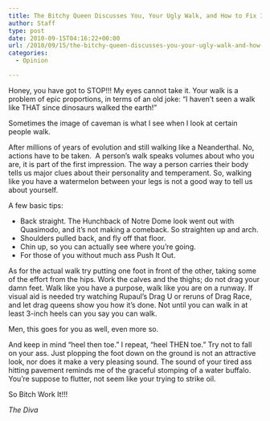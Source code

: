 ```yaml
---
title: The Bitchy Queen Discusses You, Your Ugly Walk, and How to Fix It
author: Staff
type: post
date: 2010-09-15T04:16:22+00:00
url: /2010/09/15/the-bitchy-queen-discusses-you-your-ugly-walk-and-how-to-fix-it/
categories:
  - Opinion

---
```

Honey, you have got to STOP!!! My eyes cannot take it. Your walk is a problem of epic proportions, in terms of an old joke: “I haven’t seen a walk like THAT since dinosaurs walked the earth!”

Sometimes the image of caveman is what I see when I look at certain people walk.

After millions of years of evolution and still walking like a Neanderthal. No, actions have to be taken.  A person’s walk speaks volumes about who you are, it is part of the first impression. The way a person carries their body tells us major clues about their personality and temperament. So, walking like you have a watermelon between your legs is not a good way to tell us about yourself.

A few basic tips:

  * Back straight. The Hunchback of Notre Dome look went out with Quasimodo, and it’s not making a comeback. So straighten up and arch.
  * Shoulders pulled back, and fly off that floor.
  * Chin up, so you can actually see where you’re going.
  * For those of you without much ass Push It Out.

As for the actual walk try putting one foot in front of the other, taking some of the effort from the hips. Work the calves and the thighs; do not drag your damn feet. Walk like you have a purpose, walk like you are on a runway. If visual aid is needed try watching Rupaul’s Drag U or reruns of Drag Race, and let drag queens show you how it’s done. Not until you can walk in at least 3-inch heels can you say you can walk.

Men, this goes for you as well, even more so.

And keep in mind “heel then toe.” I repeat, “heel THEN toe.” Try not to fall on your ass. Just plopping the foot down on the ground is not an attractive look, nor does it make a very pleasing sound. The sound of your tired ass hitting pavement reminds me of the graceful stomping of a water buffalo. You’re suppose to flutter, not seem like your trying to strike oil.

So Bitch Work It!!!

_The Diva_